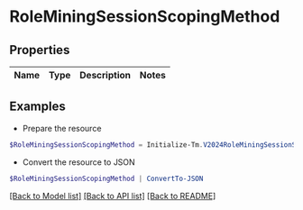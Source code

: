 # RoleMiningSessionScopingMethod
## Properties

Name | Type | Description | Notes
------------ | ------------- | ------------- | -------------

## Examples

- Prepare the resource
```powershell
$RoleMiningSessionScopingMethod = Initialize-Tm.V2024RoleMiningSessionScopingMethod 
```

- Convert the resource to JSON
```powershell
$RoleMiningSessionScopingMethod | ConvertTo-JSON
```

[[Back to Model list]](../README.md#documentation-for-models) [[Back to API list]](../README.md#documentation-for-api-endpoints) [[Back to README]](../README.md)

